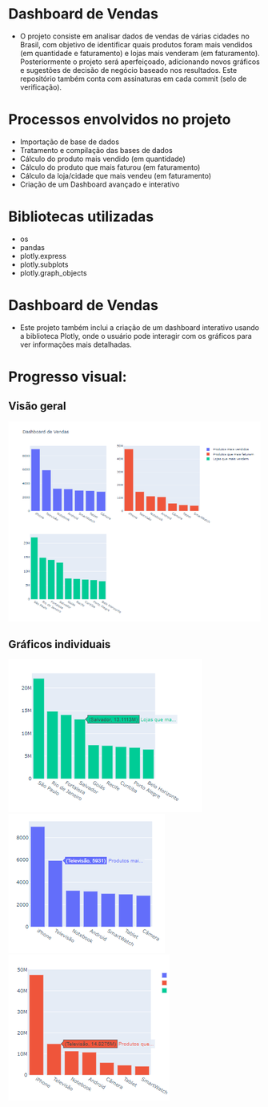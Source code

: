 # Dashboard de Vendas
- O projeto consiste em analisar dados de vendas de várias cidades no Brasil, com objetivo de identificar quais produtos foram mais vendidos (em quantidade e faturamento) e lojas mais venderam (em faturamento). Posteriormente o projeto será aperfeiçoado, adicionando novos gráficos e sugestões de decisão de negócio baseado nos resultados. Este repositório também conta com assinaturas em cada commit (selo de verificação).
# Processos envolvidos no projeto
- Importação de base de dados
- Tratamento e compilação das bases de dados
- Cálculo do produto mais vendido (em quantidade)
- Cálculo do produto que mais faturou (em faturamento)
- Cálculo da loja/cidade que mais vendeu (em faturamento)
- Criação de um Dashboard avançado e interativo
# Bibliotecas utilizadas
- os
- pandas
- plotly.express
- plotly.subplots
- plotly.graph_objects
# Dashboard de Vendas
- Este projeto também inclui a criação de um dashboard interativo usando a biblioteca Plotly, onde o usuário pode interagir com os gráficos para ver informações mais detalhadas.
# Progresso visual:
## Visão geral
![Visão geral](imagens/Dashboard.png)
## Gráficos individuais
![Gráficos individuais](imagens/Dashboard-lojas-que-mais-vendem.png)
![Gráficos individuais](imagens/Dashboard-produtos-mais-vendidos.png)
![Gráficos individuais](imagens/Dashboard-produtos-que-mais-faturaram.png)
